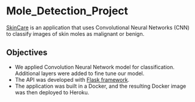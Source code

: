 # Mole_Detection_Project


[SkinCare](http://fjos1.herokuapp.com/) is an application that uses Convolutional Neural Networks (CNN) to classify images of skin moles as malignant or benign. 

## Objectives

- We applied Convolution Neural Network model for classification. Additional layers were added to fine tune our model.
- The API was developed with [Flask framework](https://flask.palletsprojects.com/en/1.1.x/). 
- The application was built in a Docker, and the resulting Docker image was then deployed to Heroku.
